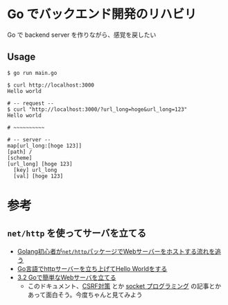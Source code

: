 # Go でバックエンド開発のリハビリ

Go で backend server を作りながら、感覚を戻したい

## Usage

```
$ go run main.go
```

```
$ curl http://localhost:3000
Hello world
```

```
# -- request --
$ curl "http://localhost:3000/?url_long=hoge&url_long=123"
Hello world

# ~~~~~~~~~~

# -- server --
map[url_long:[hoge 123]]
[path] /
[scheme] 
[url_long] [hoge 123]
  [key] url_long
  [val] [hoge 123]
```


# 参考

## `net/http` を使ってサーバを立てる

* [Golang初心者が`net/http`パッケージでWebサーバーをホストする流れを追う](https://zenn.dev/skonb/articles/0bad1d59371d09)
* [Go言語でhttpサーバーを立ち上げてHello Worldをする](https://qiita.com/taizo/items/bf1ec35a65ad5f608d45)
* [3.2 Goで簡単なWebサーバを立てる](https://docs.kilvn.com/build-web-application-with-golang/ja/03.2.html)
    - このドキュメント、[CSRF対策](https://docs.kilvn.com/build-web-application-with-golang/ja/09.1.html) とか [socket プログラミング](https://docs.kilvn.com/build-web-application-with-golang/ja/08.1.html) の記事とかあって面白そう。今度ちゃんと見てみよう
